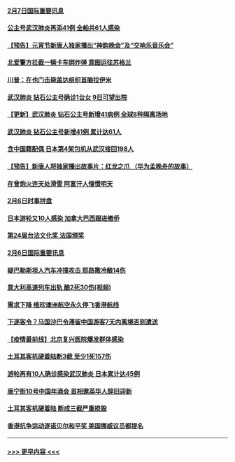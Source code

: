 #### [2月7日国际重要讯息](../pages/prog202/a102771747.md?t=02072133) 
#### [公主号武汉肺炎再添41例 全船共61人感染](../pages/prog202/a102771703.md?t=02072133) 
#### [【预告】元宵节新唐人独家播出“神韵晚会”及“交响乐音乐会”](../pages/prog202/a102767674.md?t=02072133) 
#### [北爱警方拦截一辆卡车绑炸弹 意图运往苏格兰](../pages/prog202/a102771609.md?t=02072133) 
#### [川普：在也门击毙盖达组织首脑拉伊米](../pages/prog202/a102771528.md?t=02072133) 
#### [武汉肺炎 钻石公主号确诊1台女 9日可望出院](../pages/prog202/a102771518.md?t=02072133) 
#### [【更新】武汉肺炎 钻石公主号新增41病例 全球8种隔离场地](../pages/prog202/a102770740.md?t=02072133) 
#### [武汉肺炎 钻石公主号新增41例 累计达61人](../pages/prog202/a102771486.md?t=02072133) 
#### [含中国籍配偶 日本第4架包机从武汉接回198人](../pages/prog202/a102771472.md?t=02072133) 
#### [【预告】新唐人将独家播出故事片：红龙之爪 （华为孟晚舟的故事）](../pages/prog202/a102767728.md?t=02072133) 
#### [在曾炮火连天处滑雪 阿富汗人憧憬明天](../pages/prog202/a102771290.md?t=02072133) 
#### [2月6日时事拼盘](../pages/prog202/a102771225.md?t=02072133) 
#### [日本游轮又10人感染 加拿大巴西跟进撤侨](../pages/prog202/a102771084.md?t=02072133) 
#### [第24届台法文化奖 法国颁奖](../pages/prog202/a102771032.md?t=02072133) 
#### [2月6日国际重要讯息](../pages/prog202/a102770794.md?t=02072133) 
#### [疑巴勒斯坦人汽车冲撞攻击 耶路撒冷酿14伤](../pages/prog202/a102770586.md?t=02072133) 
#### [意大利高速列车出轨 酿2死30伤(视频)](../pages/prog202/a102770762.md?t=02072133) 
#### [需求下降 维珍澳洲航空永久停飞香港航线](../pages/prog202/a102770751.md?t=02072133) 
#### [下逐客令？马国沙巴令滞留中国游客7天内离境否则遣送](../pages/prog202/a102770640.md?t=02072133) 
#### [【疫情最前线】北京复兴医院爆发群体感染](../pages/prog202/a102770602.md?t=02072133) 
#### [土耳其客机硬着陆断3截 至少1死157伤](../pages/prog202/a102770508.md?t=02072133) 
#### [游轮再有10人确诊感染武汉肺炎 日本累计达45例](../pages/prog202/a102770476.md?t=02072133) 
#### [唐宁街10号中国年酒会 首相邀英华人辞旧迎新](../pages/prog202/a102770458.md?t=02072133) 
#### [土耳其客机硬着陆 断成三截严重损毁](../pages/prog202/a102770239.md?t=02072133) 
#### [香港抗争运动逐诺贝尔和平奖 美国挪威议员都提名](../pages/prog202/a102770390.md?t=02072133) 

----
#### [ >>> 更早内容 <<< ](../indexes/prog202-earlier.md)
